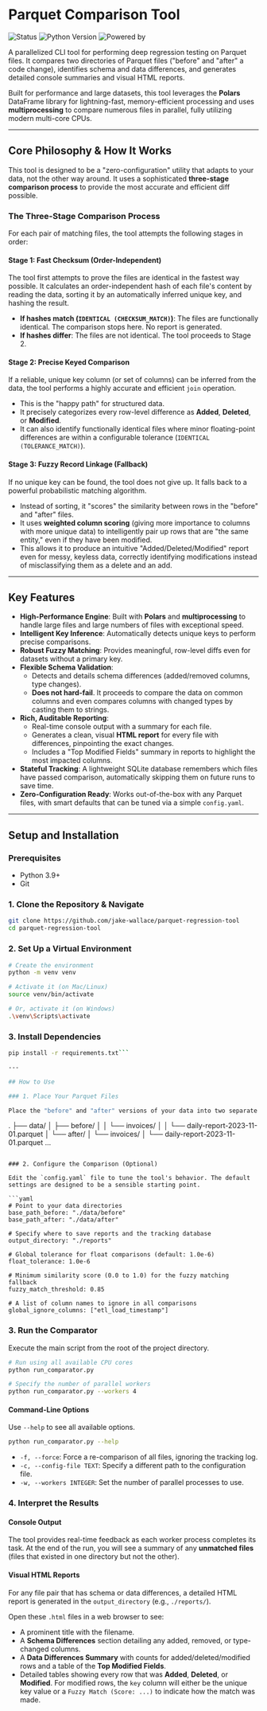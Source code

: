# Parquet Comparison Tool

![Status](https://img.shields.io/badge/Status-Active-brightgreen) ![Python Version](https://img.shields.io/badge/Python-3.9+-blue) ![Powered by](https://img.shields.io/badge/Powered%20by-Polars%20%26%20PyArrow-purple)

A parallelized CLI tool for performing deep regression testing on Parquet files. It compares two directories of Parquet files ("before" and "after" a code change), identifies schema and data differences, and generates detailed console summaries and visual HTML reports.

Built for performance and large datasets, this tool leverages the **Polars** DataFrame library for lightning-fast, memory-efficient processing and uses **multiprocessing** to compare numerous files in parallel, fully utilizing modern multi-core CPUs.

---

## Core Philosophy & How It Works

This tool is designed to be a "zero-configuration" utility that adapts to your data, not the other way around. It uses a sophisticated **three-stage comparison process** to provide the most accurate and efficient diff possible.

### The Three-Stage Comparison Process

For each pair of matching files, the tool attempts the following stages in order:

#### Stage 1: Fast Checksum (Order-Independent)
The tool first attempts to prove the files are identical in the fastest way possible. It calculates an order-independent hash of each file's content by reading the data, sorting it by an automatically inferred unique key, and hashing the result.
-   **If hashes match (`IDENTICAL (CHECKSUM_MATCH)`)**: The files are functionally identical. The comparison stops here. No report is generated.
-   **If hashes differ**: The files are not identical. The tool proceeds to Stage 2.

#### Stage 2: Precise Keyed Comparison
If a reliable, unique key column (or set of columns) can be inferred from the data, the tool performs a highly accurate and efficient `join` operation.
-   This is the "happy path" for structured data.
-   It precisely categorizes every row-level difference as **Added**, **Deleted**, or **Modified**.
-   It can also identify functionally identical files where minor floating-point differences are within a configurable tolerance (`IDENTICAL (TOLERANCE_MATCH)`).

#### Stage 3: Fuzzy Record Linkage (Fallback)
If no unique key can be found, the tool does not give up. It falls back to a powerful probabilistic matching algorithm.
-   Instead of sorting, it "scores" the similarity between rows in the "before" and "after" files.
-   It uses **weighted column scoring** (giving more importance to columns with more unique data) to intelligently pair up rows that are "the same entity," even if they have been modified.
-   This allows it to produce an intuitive "Added/Deleted/Modified" report even for messy, keyless data, correctly identifying modifications instead of misclassifying them as a delete and an add.

---

## Key Features

-   **High-Performance Engine**: Built with **Polars** and **multiprocessing** to handle large files and large numbers of files with exceptional speed.
-   **Intelligent Key Inference**: Automatically detects unique keys to perform precise comparisons.
-   **Robust Fuzzy Matching**: Provides meaningful, row-level diffs even for datasets without a primary key.
-   **Flexible Schema Validation**:
    -   Detects and details schema differences (added/removed columns, type changes).
    -   **Does not hard-fail**. It proceeds to compare the data on common columns and even compares columns with changed types by casting them to strings.
-   **Rich, Auditable Reporting**:
    -   Real-time console output with a summary for each file.
    -   Generates a clean, visual **HTML report** for every file with differences, pinpointing the exact changes.
    -   Includes a "Top Modified Fields" summary in reports to highlight the most impacted columns.
-   **Stateful Tracking**: A lightweight SQLite database remembers which files have passed comparison, automatically skipping them on future runs to save time.
-   **Zero-Configuration Ready**: Works out-of-the-box with any Parquet files, with smart defaults that can be tuned via a simple `config.yaml`.

---

## Setup and Installation

### Prerequisites

-   Python 3.9+
-   Git

### 1. Clone the Repository & Navigate

```bash
git clone https://github.com/jake-wallace/parquet-regression-tool
cd parquet-regression-tool
```

### 2. Set Up a Virtual Environment

```bash
# Create the environment
python -m venv venv

# Activate it (on Mac/Linux)
source venv/bin/activate

# Or, activate it (on Windows)
.\venv\Scripts\activate
```

### 3. Install Dependencies

```bash
pip install -r requirements.txt```

---

## How to Use

### 1. Place Your Parquet Files

Place the "before" and "after" versions of your data into two separate directories. The tool matches files based on their **name and relative path**, so the folder structure must be mirrored.

```
.
├── data/
│   ├── before/
│   │   └── invoices/
│   │       └── daily-report-2023-11-01.parquet
│   └── after/
│       └── invoices/
│           └── daily-report-2023-11-01.parquet
...
```

### 2. Configure the Comparison (Optional)

Edit the `config.yaml` file to tune the tool's behavior. The default settings are designed to be a sensible starting point.

```yaml
# Point to your data directories
base_path_before: "./data/before"
base_path_after: "./data/after"

# Specify where to save reports and the tracking database
output_directory: "./reports"

# Global tolerance for float comparisons (default: 1.0e-6)
float_tolerance: 1.0e-6

# Minimum similarity score (0.0 to 1.0) for the fuzzy matching fallback
fuzzy_match_threshold: 0.85

# A list of column names to ignore in all comparisons
global_ignore_columns: ["etl_load_timestamp"]
```

### 3. Run the Comparator

Execute the main script from the root of the project directory.

```bash
# Run using all available CPU cores
python run_comparator.py

# Specify the number of parallel workers
python run_comparator.py --workers 4
```

#### Command-Line Options

Use `--help` to see all available options.

```bash
python run_comparator.py --help
```
-   `-f, --force`: Force a re-comparison of all files, ignoring the tracking log.
-   `-c, --config-file TEXT`: Specify a different path to the configuration file.
-   `-w, --workers INTEGER`: Set the number of parallel processes to use.

### 4. Interpret the Results

#### Console Output

The tool provides real-time feedback as each worker process completes its task. At the end of the run, you will see a summary of any **unmatched files** (files that existed in one directory but not the other).

#### Visual HTML Reports

For any file pair that has schema or data differences, a detailed HTML report is generated in the `output_directory` (e.g., `./reports/`).

Open these `.html` files in a web browser to see:
-   A prominent title with the filename.
-   A **Schema Differences** section detailing any added, removed, or type-changed columns.
-   A **Data Differences Summary** with counts for added/deleted/modified rows and a table of the **Top Modified Fields**.
-   Detailed tables showing every row that was **Added**, **Deleted**, or **Modified**. For modified rows, the `key` column will either be the unique key value or a `Fuzzy Match (Score: ...)` to indicate how the match was made.